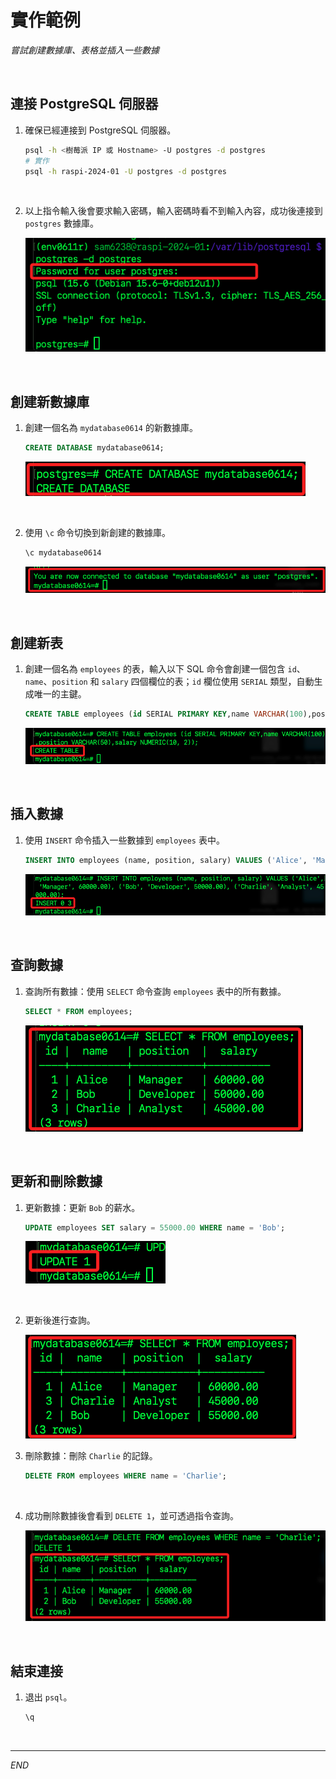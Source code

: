 # 實作範例

_嘗試創建數據庫、表格並插入一些數據_

<br>

## 連接 PostgreSQL 伺服器

1. 確保已經連接到 PostgreSQL 伺服器。

    ```bash
    psql -h <樹莓派 IP 或 Hostname> -U postgres -d postgres
    # 實作
    psql -h raspi-2024-01 -U postgres -d postgres
    ```

<br>

2. 以上指令輸入後會要求輸入密碼，輸入密碼時看不到輸入內容，成功後連接到 `postgres` 數據庫。

    ![](images/img_09.png)

<br>

## 創建新數據庫

1. 創建一個名為 `mydatabase0614` 的新數據庫。

    ```sql
    CREATE DATABASE mydatabase0614;
    ```

    ![](images/img_10.png)

<br>

2. 使用 `\c` 命令切換到新創建的數據庫。

    ```sql
    \c mydatabase0614
    ```

    ![](images/img_11.png)

<br>

## 創建新表

1. 創建一個名為 `employees` 的表，輸入以下 SQL 命令會創建一個包含 `id`、`name`、`position` 和 `salary` 四個欄位的表；`id` 欄位使用 `SERIAL` 類型，自動生成唯一的主鍵。

    ```sql
    CREATE TABLE employees (id SERIAL PRIMARY KEY,name VARCHAR(100),position VARCHAR(50),salary NUMERIC(10, 2));
    ```

    ![](images/img_12.png)

<br>

## 插入數據

1. 使用 `INSERT` 命令插入一些數據到 `employees` 表中。

    ```sql
    INSERT INTO employees (name, position, salary) VALUES ('Alice', 'Manager', 60000.00), ('Bob', 'Developer', 50000.00), ('Charlie', 'Analyst', 45000.00);
    ```

    ![](images/img_13.png)

<br>

## 查詢數據

1. 查詢所有數據：使用 `SELECT` 命令查詢 `employees` 表中的所有數據。

    ```sql
    SELECT * FROM employees;
    ```

    ![](images/img_14.png)

<br>

## 更新和刪除數據

1. 更新數據：更新 `Bob` 的薪水。

    ```sql
    UPDATE employees SET salary = 55000.00 WHERE name = 'Bob';
    ```

    ![](images/img_15.png)

<br>

2. 更新後進行查詢。

    ![](images/img_16.png)

3. 刪除數據：刪除 `Charlie` 的記錄。

    ```sql
    DELETE FROM employees WHERE name = 'Charlie';
    ```

<br>

4. 成功刪除數據後會看到 `DELETE 1`，並可透過指令查詢。

    ![](images/img_17.png)

<br>

## 結束連接

1. 退出 `psql`。

    ```sql
    \q
    ```

<br>

___

_END_